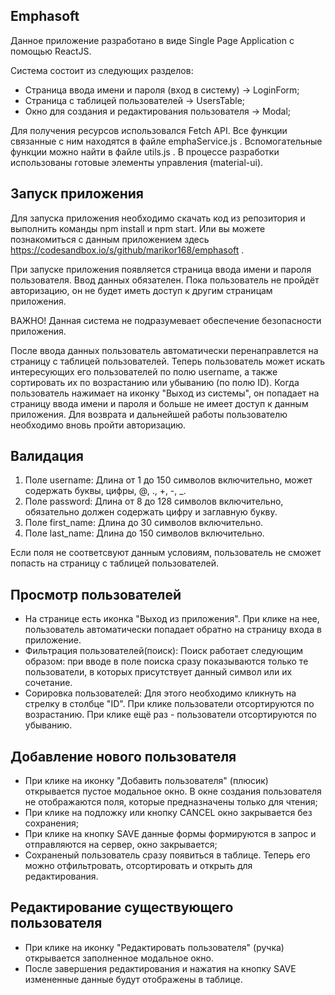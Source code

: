 Emphasoft
---------------------

Данное приложение разработано в виде Single Page Application с помощью ReactJS.

Система состоит из следующих разделов:

- Страница ввода имени и пароля (вход в систему) -> LoginForm;
- Страница с таблицей пользователей -> UsersTable;
- Окно для создания и редактирования пользователя -> Modal;

Для получения ресурсов использовался Fetch API. Все функции связанные с ним находятся в файле emphaService.js . Вспомогательные функции можно найти в файле utils.js . 
В процессе разработки использованы готовые элементы управления (material-ui).

Запуск приложения
-------------------

Для запуска приложения необходимо скачать код из репозитория и выполнить команды npm install и npm start. 
Или вы можете познакомиться с данным приложением здесь https://codesandbox.io/s/github/marikor168/emphasoft .

При запуске приложения появляется страница ввода имени и пароля пользователя. Ввод данных обязателен. Пока пользователь не пройдёт авторизацию, 
он не будет иметь доступ к другим страницам приложения.

ВАЖНО! Данная система не подразумевает обеспечение безопасности приложения.

После ввода данных пользователь автоматически перенаправлется на страницу с таблицей пользователей.
Теперь пользователь может искать интересующих его пользователей по полю username, 
а также сортировать их по возрастанию или убыванию (по полю ID).
Когда пользователь нажимает на иконку "Выход из системы", он попадает на страницу ввода имени и пароля и больше не имеет доступ к данным приложения. 
Для возврата и дальнейшей работы пользователю необходимо вновь пройти авторизацию.

Валидация
-------------

1) Поле username: Длина от 1 до 150 символов включительно, может содержать буквы, цифры, @, ., +, -, _.
2) Поле password: Длина от 8 до 128 символов включительно, обязательно должен содержать цифру и заглавную букву.
3) Поле first_name: Длина до 30 символов включительно.
4) Поле last_name: Длина до 150 символов включительно. 

Если поля не соответсвуют данным условиям, пользователь не сможет попасть на страницу с таблицей пользователей.

Просмотр пользователей
-------------------------

- На странице есть иконка "Выход из приложения". При клике на нее, пользователь автоматически попадает обратно на страницу входа в приложение.
- Фильтрация пользователей(поиск):
Поиск работает следующим образом: при вводе в поле поиска сразу показываются только те пользователи, в которых присутствует данный символ или их сочетание.
- Сорировка пользователей:
Для этого необходимо кликнуть на стрелку в столбце "ID". При клике пользователи отсортируются по возрастанию. 
При клике ещё раз - пользователи отсортируются по убыванию.


Добавление нового пользователя
------------------------

- При клике на иконку "Добавить пользователя" (плюсик) открывается пустое модальное окно. В окне создания пользователя не отображаются поля, которые предназначены только для чтения;
- При клике на подложку или кнопку CANCEL окно закрывается без сохранения;
- При клике на кнопку SAVE данные формы формируются в запрос и отправляются на сервер, окно закрывается;
- Сохраненый пользователь сразу появиться в таблице. Теперь его можно отфильтровать, отсортировать и открыть для редактирования.

Редактирование существующего пользователя
-------------------------------

- При клике на иконку "Редактировать пользователя" (ручка) открывается заполненное модальное окно.
- После завершения редактирования и нажатия на кнопку SAVE измененные  данные будут отображены в таблице.